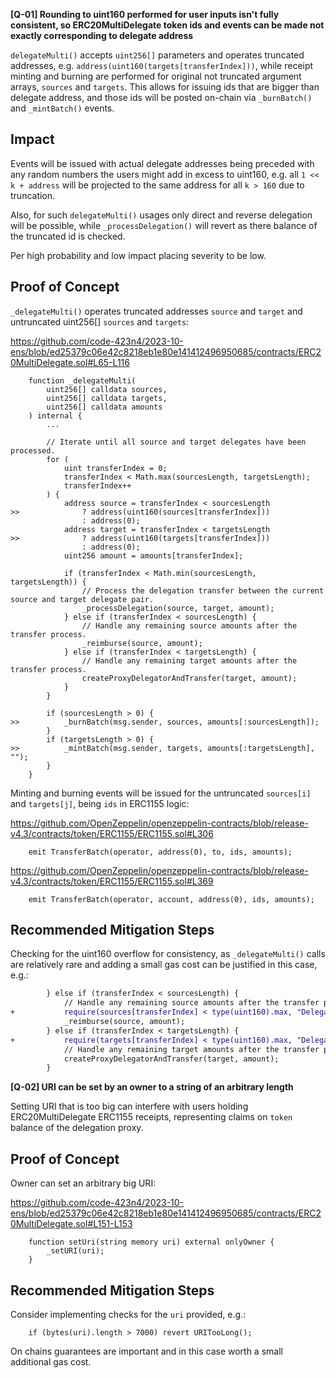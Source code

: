 **[Q-01] Rounding to uint160 performed for user inputs isn't fully consistent, so ERC20MultiDelegate token ids and events can be made not exactly corresponding to delegate address**

`delegateMulti()` accepts `uint256[]` parameters and operates truncated addresses, e.g. `address(uint160(targets[transferIndex]))`, while receipt minting and burning are performed for original not truncated argument arrays, `sources` and `targets`. This allows for issuing ids that are bigger than delegate address, and those ids will be posted on-chain via `_burnBatch()` and `_mintBatch()` events.

## Impact

Events will be issued with actual delegate addresses being preceded with any random numbers the users might add in excess to uint160, e.g. all `1 << k + address` will be projected to the same address for all `k > 160` due to truncation.

Also, for such `delegateMulti()` usages only direct and reverse delegation will be possible, while `_processDelegation()` will revert as there balance of the truncated id is checked. 

Per high probability and low impact placing severity to be low.

## Proof of Concept

`_delegateMulti()` operates truncated addresses `source` and `target` and untruncated uint256[] `sources` and `targets`:

https://github.com/code-423n4/2023-10-ens/blob/ed25379c06e42c8218eb1e80e141412496950685/contracts/ERC20MultiDelegate.sol#L65-L116

```solidity
    function _delegateMulti(
        uint256[] calldata sources,
        uint256[] calldata targets,
        uint256[] calldata amounts
    ) internal {
        ...

        // Iterate until all source and target delegates have been processed.
        for (
            uint transferIndex = 0;
            transferIndex < Math.max(sourcesLength, targetsLength);
            transferIndex++
        ) {
            address source = transferIndex < sourcesLength
>>              ? address(uint160(sources[transferIndex]))
                : address(0);
            address target = transferIndex < targetsLength
>>              ? address(uint160(targets[transferIndex]))
                : address(0);
            uint256 amount = amounts[transferIndex];

            if (transferIndex < Math.min(sourcesLength, targetsLength)) {
                // Process the delegation transfer between the current source and target delegate pair.
                _processDelegation(source, target, amount);
            } else if (transferIndex < sourcesLength) {
                // Handle any remaining source amounts after the transfer process.
                _reimburse(source, amount);
            } else if (transferIndex < targetsLength) {
                // Handle any remaining target amounts after the transfer process.
                createProxyDelegatorAndTransfer(target, amount);
            }
        }

        if (sourcesLength > 0) {
>>          _burnBatch(msg.sender, sources, amounts[:sourcesLength]);
        }
        if (targetsLength > 0) {
>>          _mintBatch(msg.sender, targets, amounts[:targetsLength], "");
        }
    }
```

Minting and burning events will be issued for the untruncated `sources[i]` and `targets[j]`, being `ids` in ERC1155 logic:

https://github.com/OpenZeppelin/openzeppelin-contracts/blob/release-v4.3/contracts/token/ERC1155/ERC1155.sol#L306

```solidity
    emit TransferBatch(operator, address(0), to, ids, amounts);
```

https://github.com/OpenZeppelin/openzeppelin-contracts/blob/release-v4.3/contracts/token/ERC1155/ERC1155.sol#L369

```solidity
    emit TransferBatch(operator, account, address(0), ids, amounts);
```

## Recommended Mitigation Steps

Checking for the uint160 overflow for consistency, as `_delegateMulti()` calls are relatively rare and adding a small gas cost can be justified in this case, e.g.:

```diff
        } else if (transferIndex < sourcesLength) {
            // Handle any remaining source amounts after the transfer process.
+           require(sources[transferIndex] < type(uint160).max, "Delegate: Source address is too long");
            _reimburse(source, amount);
        } else if (transferIndex < targetsLength) {
+           require(targets[transferIndex] < type(uint160).max, "Delegate: Target address is too long");
            // Handle any remaining target amounts after the transfer process.
            createProxyDelegatorAndTransfer(target, amount);
        }
```

**[Q-02] URI can be set by an owner to a string of an arbitrary length**

Setting URI that is too big can interfere with users holding ERC20MultiDelegate ERC1155 receipts, representing claims on `token` balance of the delegation proxy.

## Proof of Concept

Owner can set an arbitrary big URI:

https://github.com/code-423n4/2023-10-ens/blob/ed25379c06e42c8218eb1e80e141412496950685/contracts/ERC20MultiDelegate.sol#L151-L153

```solidity
    function setUri(string memory uri) external onlyOwner {
        _setURI(uri);
    }
```

## Recommended Mitigation Steps

Consider implementing checks for the `uri` provided, e.g.:

```solidity
    if (bytes(uri).length > 7000) revert URITooLong();
```

On chains guarantees are important and in this case worth a small additional gas cost.